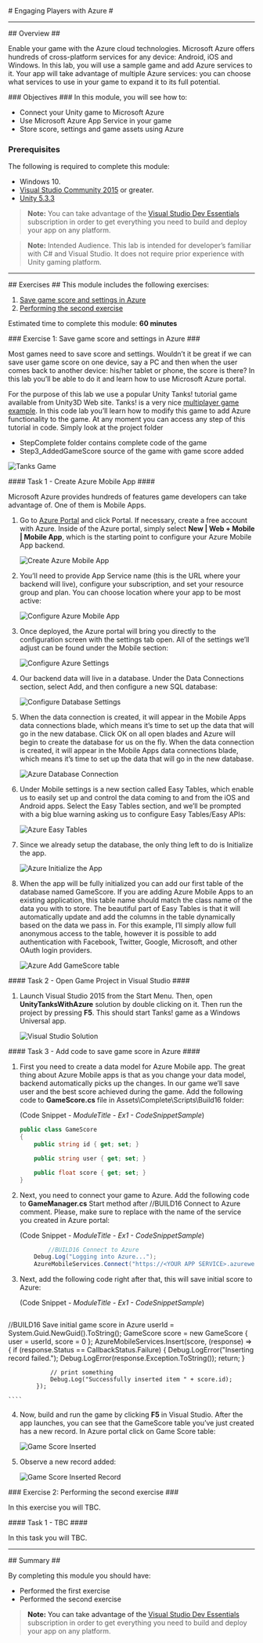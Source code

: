 ﻿<a name="HOLTop" />
# Engaging Players with Azure #

---

<a name="Overview" />
## Overview ##

Enable your game with the Azure cloud technologies. Microsoft Azure offers hundreds of cross-platform services for any device: Android, iOS and Windows. In this lab, you will use a sample game and add Azure services to it. Your app will take advantage of multiple Azure services: you can choose what services to use in your game to expand it to its full potential.

<a name="Objectives" />
### Objectives ###
In this module, you will see how to:

- Connect your Unity game to Microsoft Azure
- Use Microsoft Azure App Service in your game 
- Store score, settings and game assets using Azure

<a name="Prerequisites"></a>
### Prerequisites ###

The following is required to complete this module:

- Windows 10.
- [Visual Studio Community 2015][1] or greater.
- [Unity 5.3.3][2]

[1]: https://www.visualstudio.com/products/visual-studio-community-vs
[2]: http://www.unity3d.com

> **Note:** You can take advantage of the [Visual Studio Dev Essentials]( https://www.visualstudio.com/en-us/products/visual-studio-dev-essentials-vs.aspx) subscription in order to get everything you need to build and deploy your app on any platform.

> **Note:** Intended Audience. This lab is intended for developer’s familiar with C# and Visual Studio. It does not require prior experience with Unity gaming platform. 

---

<a name="Exercises" />
## Exercises ##
This module includes the following exercises:

1. [Save game score and settings in Azure](#Exercise1)
2. [Performing the second exercise](#Exercise2)

Estimated time to complete this module: **60 minutes**

<a name="Exercise1" />
### Exercise 1: Save game score and settings in Azure ###

Most games need to save score and settings. Wouldn’t it be great if we can save user game score on one device, say a PC and then when the user comes back to another device: his/her tablet or phone, the score is there? In this lab you’ll be able to do it and learn how to use Microsoft Azure portal.

For the purpose of this lab we use a popular Unity Tanks! tutorial game available from Unity3D Web site. Tanks! is a very nice [multiplayer game example](http://unity3d.com/learn/tutorials/projects/tanks-tutorial). In this code lab you’ll learn how to modify this game to add Azure functionality to the game. At any moment you can access any step of this tutorial in code. Simply look at the project folder

- StepComplete folder contains complete code of the game
- Step3_AddedGameScore source of the game with game score added
 
![Tanks Game](Images/tanks-game.png?raw=true "Tanks Game")

<a name="Ex1Task1" />
#### Task 1 - Create Azure Mobile App ####

Microsoft Azure provides hundreds of features game developers can take advantage of. One of them is Mobile Apps. 

1. Go to [Azure Portal](http://windowsazure.com) and click Portal. If necessary, create a free account with Azure. Inside of the Azure portal, simply select **New | Web + Mobile | Mobile App**, which is the starting point to configure your Azure Mobile App backend.

	![Create Azure Mobile App](Images/azure-create-mobile-app.png?raw=true "Create Azure Mobile App")

2. You’ll need to provide App Service name (this is the URL where your backend will live), configure your subscription, and set your resource group and plan. You can choose location where your app to be most active:
	
	![Configure Azure Mobile App](Images/azure-create-mobile-app-details.png?raw=true "Configure Azure Mobile App")
	
3. Once deployed, the Azure portal will bring you directly to the configuration screen with the settings tab open. All of the settings we’ll adjust can be found under the Mobile section:
	
	![Configure Azure Settings](Images/azure-settings.png?raw=true "Configure Azure Settings")
	
4. Our backend data will live in a database. Under the Data Connections section, select Add, and then configure a new SQL database:
	
	![Configure Database Settings](Images/azure-db.png?raw=true "Configure Azure Database")
	
5. When the data connection is created, it will appear in the Mobile Apps data connections blade, which means it’s time to set up the data that will go in the new database. Click OK on all open blades and Azure will begin to create the database for us on the fly. When the data connection is created, it will appear in the Mobile Apps data connections blade, which means it’s time to set up the data that will go in the new database. 
	
	![Azure Database Connection](Images/azure-db-connection.png?raw=true "Azure Database Connection")
 
6. Under Mobile settings is a new section called Easy Tables, which enable us to easily set up and control the data coming to and from the iOS and Android apps. Select the Easy Tables section, and we’ll be prompted with a big blue warning asking us to configure Easy Tables/Easy APIs:
	
	![Azure Easy Tables](Images/azure-easy-tables.png?raw=true "Azure Easy Tables")

7. Since we already setup the database, the only thing left to do is Initialize the app.
	
	![Azure Initialize the App](Images/azure-init-app.png?raw=true "Azure Initialize the App")

8. When the app will be fully initialized you can add our first table of the database named GameScore. If you are adding Azure Mobile Apps to an existing application, this table name should match the class name of the data you with to store. The beautiful part of Easy Tables is that it will automatically update and add the columns in the table dynamically based on the data we pass in. For this example, I’ll simply allow full anonymous access to the table, however it is possible to add authentication with Facebook, Twitter, Google, Microsoft, and other OAuth login providers.
	
	![Azure Add GameScore table](Images/azure-add-gamescore-table.png?raw=true "Azure Add GameScore table") 

<a name="Ex1Task2" />
#### Task 2 - Open Game Project in Visual Studio ####

1. Launch Visual Studio 2015 from the Start Menu. Then, open **UnityTanksWithAzure** solution by double clicking on it. Then run the project by pressing **F5**. This should start Tanks! game as a Windows Universal app.

	![Visual Studio Solution](Images/vs-solution.png?raw=true "Visual Studio Solution") 
	
<a name="Ex1Task3" />
#### Task 3 - Add code to save game score in Azure ####

1. First you need to create a data model for Azure Mobile app. The great thing about Azure Mobile apps is that as you change your data model, backend automatically picks up the changes. In our game we’ll save user and the best score achieved during the game. Add the following code to **GameScore.cs** file in Assets\Complete\Scripts\Build16 folder:
		
	(Code Snippet - _ModuleTitle - Ex1 - CodeSnippetSample_)
	<!-- mark:5-10 -->
	````C#
    public class GameScore
    {
        public string id { get; set; }

        public string user { get; set; }

        public float score { get; set; }
    }

	````

2. Next, you need to connect your game to Azure. Add the following code to **GameManager.cs** Start method after //BUILD16 Connect to Azure comment. Please, make sure to replace <YOUR APP SERVICE> with the name of the service you created in Azure portal:

	(Code Snippet - _ModuleTitle - Ex1 - CodeSnippetSample_)
	<!-- mark:5-10 -->
	````C#
	    	//BUILD16 Connect to Azure
		Debug.Log("Logging into Azure...");
		AzureMobileServices.Connect("https://<YOUR APP SERVICE>.azurewebsites.net");
	````

3. Next, add the following code right after that, this will save initial score to Azure:

	(Code Snippet - _ModuleTitle - Ex1 - CodeSnippetSample_)
	<!-- mark:5-10 -->
	````C#
//BUILD16 Save initial game score in Azure
            userId = System.Guid.NewGuid().ToString();
            GameScore score = new GameScore { user = userId, score = 0 };
            AzureMobileServices.Insert<GameScore>(score, (response) =>
            {
                if (response.Status == CallbackStatus.Failure)
                {
                    Debug.LogError("Inserting record failed.");
                    Debug.LogError(response.Exception.ToString());
                    return;
                }

                // print something
                Debug.Log("Successfully inserted item " + score.id);
            });

	````
4. Now, build and run the game by clicking **F5** in Visual Studio. After the app launches, you can see that the GameScore table you’ve just created has a new record. In Azure portal click on Game Score table:

	![Game Score Inserted](Images/azure-table-insert.png?raw=true "Game Score Inserted") 
	
5. Observe a new record added:

	![Game Score Inserted Record](Images/azure-insert-details.png?raw=true "Game Score Inserted Record") 

<a name="Exercise2" />
### Exercise 2: Performing the second exercise ###

In this exercise you will TBC.

<a name="Ex2Task1" />
#### Task 1 - TBC ####

In this task you will TBC.

---

<a name="Summary" />
## Summary ##

By completing this module you should have:

- Performed the first exercise
- Performed the second exercise

> **Note:** You can take advantage of the [Visual Studio Dev Essentials]( https://www.visualstudio.com/en-us/products/visual-studio-dev-essentials-vs.aspx) subscription in order to get everything you need to build and deploy your app on any platform.
